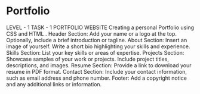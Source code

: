 # Portfolio
LEVEL - 1 TASK - 1 PORTFOLIO WEBSITE 
Creating a personal Portfolio using CSS and HTML . 
Header Section: Add your name or a logo at the top. Optionally, include a brief introduction or tagline. About Section: Insert an image of yourself. Write a short bio highlighting your skills and experience.
Skills Section: List your key skills or areas of expertise.
Projects Section: Showcase samples of your work or projects. Include project titles, descriptions, and images.
Resume Section: Provide a link to download your resume in PDF format. Contact Section: Include your contact information, such as email address and phone number.
Footer: Add a copyright notice and any additional links or information.

